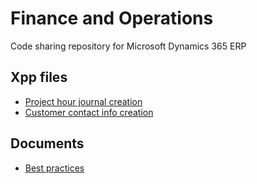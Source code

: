 # Finance and Operations
Code sharing repository for Microsoft Dynamics 365 ERP

## Xpp files
- [Project hour journal creation](https://github.com/eduardomessias/microsoft-dynamics-365/blob/master/finance-and-operations/xpp/ProjJournalService.xpp)
- [Customer contact info creation](https://github.com/eduardomessias/microsoft-dynamics-365/blob/master/finance-and-operations/xpp/CustTableService.xpp)

## Documents
- [Best practices](https://eduardomessias.github.io/microsoft-dynamics-365/finance-and-operations/docs/best-practices)
